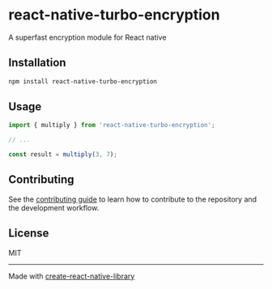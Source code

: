 # react-native-turbo-encryption

A superfast encryption module for React native

## Installation

```sh
npm install react-native-turbo-encryption
```

## Usage


```js
import { multiply } from 'react-native-turbo-encryption';

// ...

const result = multiply(3, 7);
```


## Contributing

See the [contributing guide](CONTRIBUTING.md) to learn how to contribute to the repository and the development workflow.

## License

MIT

---

Made with [create-react-native-library](https://github.com/callstack/react-native-builder-bob)
